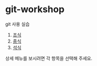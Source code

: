# git-workshop
git 사용 실습


1. [조식](morning.md)
2. [중식](lunch.md)
3. [석식](evening.md)

상세 메뉴를 보시려면 각 항목을 선택해 주세요.
